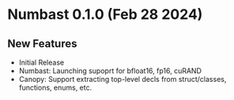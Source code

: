 # Numbast 0.1.0 (Feb 28 2024)

## New Features

- Initial Release
- Numbast: Launching supoprt for bfloat16, fp16, cuRAND
- Canopy: Support extracting top-level decls from struct/classes, functions, enums, etc.
